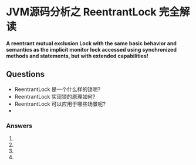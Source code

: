 # JVM源码分析之 ReentrantLock 完全解读

**A reentrant mutual exclusion Lock with the same basic behavior and semantics as the implicit monitor lock accessed using synchronized methods and statements, 
but with extended capabilities!**

## Questions

- ReentrantLock 是一个什么样的锁呢?
- ReentrantLock 实现锁的原理如何?
- ReentrantLock 可以应用于哪些场景呢?
- 

### Answers

1.
2.
3.
4. 

